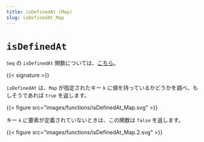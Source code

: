 ```yaml
---
title: isDefinedAt (Map)
slug: isDefinedAt_Map
---
```


# `isDefinedAt`

`Seq` の `isDefinedAt` 関数については、[こちら](../isDefinedAt_Seq)。

{{< signature >}}

`isDefinedAt` は、`Map` が指定されたキー `k` に値を持っているかどうかを調べ、もしそうであれば `true` を返します。

{{< figure src="images/functions/isDefinedAt_Map.svg" >}}

キー `k` に要素が定義されていないときは、この関数は `false` を返します。

{{< figure src="images/functions/isDefinedAt_Map.2.svg" >}}
